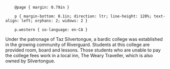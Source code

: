   
		@page { margin: 0.79in }  
		p { margin-bottom: 0.1in; direction: ltr; line-height: 120%; text-align: left; orphans: 2; widows: 2 }  
		p.western { so-language: en-CA }  
	

Under the patronage of Taz Silvertongue, a bardic college was established in the growing community of Riverguard. Students at this college are provided room, board and lessons. Those students who are unable to pay the college fees work in a local inn, The Weary Traveller, which is also owned by Silvertongue.

